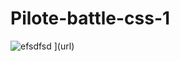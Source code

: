 # Pilote-battle-css-1
![efsdfsd](https://user-images.githubusercontent.com/10420131/105782281-865cb600-5f74-11eb-9b83-150f7d1b1ef3.png)
](url)
